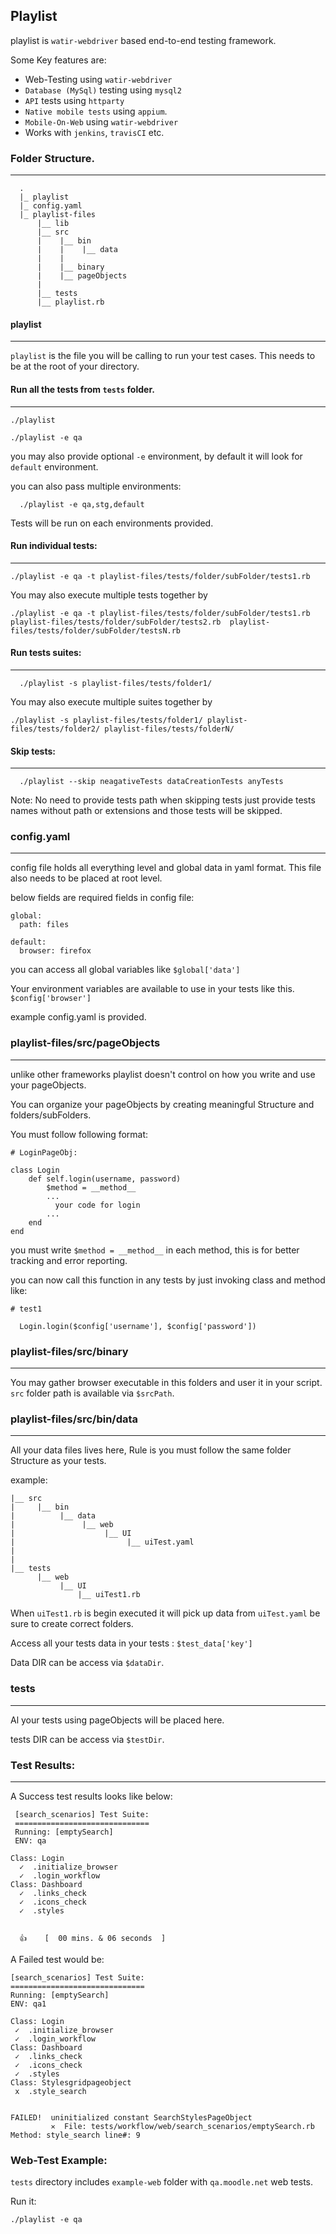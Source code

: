 ## Playlist

playlist is `watir-webdriver` based end-to-end testing framework.

Some Key features are:

* Web-Testing using `watir-webdriver`
* `Database (MySql)` testing using `mysql2`
* `API` tests using `httparty`
* `Native mobile tests` using `appium`.
* `Mobile-On-Web` using `watir-webdriver`
* Works with `jenkins`, `travisCI` etc.

### Folder Structure.
--------------------------


      .
      |_ playlist
      |_ config.yaml
      |_ playlist-files
          |__ lib
          |__ src
          |    |__ bin
          |    |    |__ data
          |    |
          |    |__ binary
          |    |__ pageObjects
          |
          |__ tests
          |__ playlist.rb




#### playlist
-----------------
`playlist` is the file you will be calling to run your test cases. This needs to be at the root of your directory.

#### Run all the tests from `tests` folder.
--------------------------------------------

    ./playlist

    ./playlist -e qa

you may also provide optional `-e` environment, by default it will look for `default` environment.

you can also pass multiple environments:

      ./playlist -e qa,stg,default

Tests will be run on each environments provided.


#### Run individual tests:
-----------------------------

    ./playlist -e qa -t playlist-files/tests/folder/subFolder/tests1.rb

You may also execute multiple tests together by


 ```
 ./playlist -e qa -t playlist-files/tests/folder/subFolder/tests1.rb playlist-files/tests/folder/subFolder/tests2.rb  playlist-files/tests/folder/subFolder/testsN.rb

  ```

#### Run tests suites:
------------------------
      ./playlist -s playlist-files/tests/folder1/


  You may also execute multiple suites together by


  ```
  ./playlist -s playlist-files/tests/folder1/ playlist-files/tests/folder2/ playlist-files/tests/folderN/

  ```

#### Skip tests:
--------------------
      ./playlist --skip neagativeTests dataCreationTests anyTests

  Note: No need to provide tests path when skipping tests just provide tests names without path or extensions and those tests will be skipped.


### config.yaml
------------------
  config file holds all everything level and global data in yaml format. This file also needs to be placed at root level.

  below fields are required fields in config file:


    global:
      path: files

    default:
      browser: firefox



  you can access all global variables like `$global['data']`

  Your environment variables are available to use in your tests like this. `$config['browser']`

  example config.yaml is provided.


### playlist-files/src/pageObjects
-----------------------------------

  unlike other frameworks playlist doesn't control on how you write and use your pageObjects.

   You can organize your pageObjects by creating meaningful Structure and folders/subFolders.

  You must follow following format:


  `# LoginPageObj:`

    class Login
        def self.login(username, password)
            $method = __method__
            ...
              your code for login
            ...  
        end
    end



  you must write ` $method = __method__ ` in each method, this is for better tracking and error reporting.

  you can now call this function in any tests by just invoking class and method like:




    # test1

      Login.login($config['username'], $config['password'])



### playlist-files/src/binary
-----------------------------

  You may gather browser executable in this folders and user it in your script. `src` folder path is available via `$srcPath`.




### playlist-files/src/bin/data
---------------------------------

  All your data files lives here, Rule is you must follow the same folder Structure as your tests.

   example:




    |__ src
    |     |__ bin
    |          |__ data
    |               |__ web
    |                    |__ UI
    |                         |__ uiTest.yaml
    |
    |
    |__ tests
          |__ web
               |__ UI
                   |__ uiTest1.rb





   When `uiTest1.rb` is begin executed it will pick up data from `uiTest.yaml`  be sure to create correct folders.

   Access all your tests data in your tests : `$test_data['key']`

   Data DIR can be access via `$dataDir`.



### tests
-----------
   Al your tests using pageObjects will be placed here.

   tests DIR can be access via `$testDir`.


### Test Results:
-------------------
   A Success test results looks like below:


     [search_scenarios] Test Suite:
     ==============================
     Running: [emptySearch]
     ENV: qa

    Class: Login
      ✓  .initialize_browser
      ✓  .login_workflow
    Class: Dashboard
      ✓  .links_check
      ✓  .icons_check
      ✓  .styles


      👍    [  00 mins. & 06 seconds  ]



   A Failed test would be:


    [search_scenarios] Test Suite:
    ==============================
    Running: [emptySearch]
    ENV: qa1

    Class: Login
     ✓  .initialize_browser
     ✓  .login_workflow
    Class: Dashboard
     ✓  .links_check
     ✓  .icons_check
     ✓  .styles
    Class: Stylesgridpageobject
     x  .style_search


    FAILED!  uninitialized constant SearchStylesPageObject
             ✕  File: tests/workflow/web/search_scenarios/emptySearch.rb  Method: style_search line#: 9

### Web-Test Example:

`tests` directory includes `example-web` folder with `qa.moodle.net` web tests.

Run it:

  ` ./playlist -e qa `
